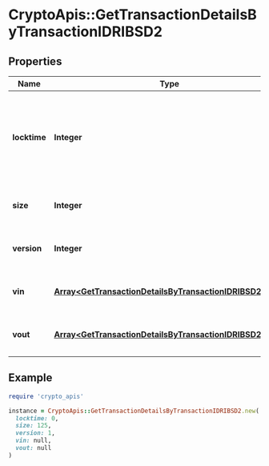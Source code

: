 # CryptoApis::GetTransactionDetailsByTransactionIDRIBSD2

## Properties

| Name | Type | Description | Notes |
| ---- | ---- | ----------- | ----- |
| **locktime** | **Integer** | Represents the time at which a particular transaction can be added to the blockchain. |  |
| **size** | **Integer** | Represents the total size of this transaction. |  |
| **version** | **Integer** | Represents transaction version number. |  |
| **vin** | [**Array&lt;GetTransactionDetailsByTransactionIDRIBSD2Vin&gt;**](GetTransactionDetailsByTransactionIDRIBSD2Vin.md) | Represents the transaction inputs. |  |
| **vout** | [**Array&lt;GetTransactionDetailsByTransactionIDRIBSD2Vout&gt;**](GetTransactionDetailsByTransactionIDRIBSD2Vout.md) | Represents the transaction outputs. |  |

## Example

```ruby
require 'crypto_apis'

instance = CryptoApis::GetTransactionDetailsByTransactionIDRIBSD2.new(
  locktime: 0,
  size: 125,
  version: 1,
  vin: null,
  vout: null
)
```

